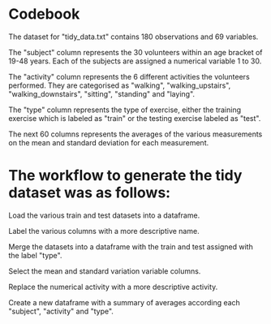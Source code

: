# Codebook

The dataset for "tidy_data.txt" contains 180 observations and 69 variables.

The "subject" column represents the 30 volunteers within an age bracket of 
19-48 years. Each of the subjects are assigned a numerical variable 1 to 30.

The "activity" column represents the 6 different activities the volunteers 
performed. They are categorised as "walking", "walking_upstairs", 
"walking_downstairs", "sitting", "standing" and "laying".

The "type" column represents the type of exercise, either the training exercise 
which is labeled as "train" or the testing exercise labeled as "test".

The next 60 columns represents the averages of the various measurements on the 
mean and standard deviation for each measurement.

# The workflow to generate the tidy dataset was as follows:

Load the various train and test datasets into a dataframe.

Label the various columns with a more descriptive name.

Merge the datasets into a dataframe with the train and test assigned with the 
label "type".

Select the mean and standard variation variable columns.

Replace the numerical activity with a more descriptive activity.

Create a new dataframe with a summary of averages according each "subject", 
"activity" and "type".